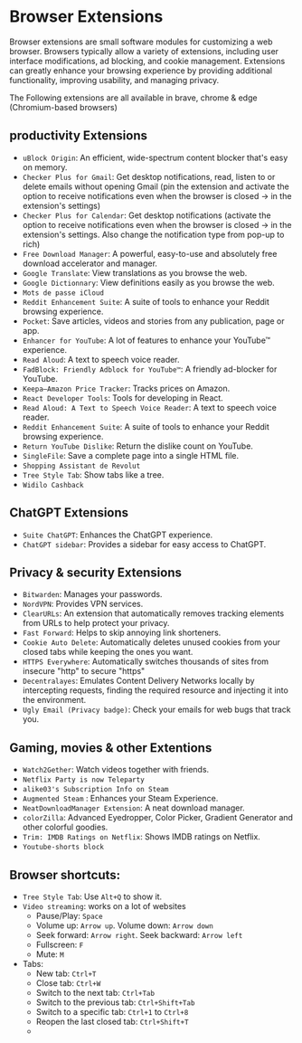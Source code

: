 # Browser Extensions
Browser extensions are small software modules for customizing a web browser. Browsers typically allow a variety of extensions, including user interface modifications, ad blocking, and cookie management. Extensions can greatly enhance your browsing experience by providing additional functionality, improving usability, and managing privacy.

The Following extensions are all available in brave, chrome & edge (Chromium-based browsers)

## productivity Extensions
- `uBlock Origin`: An efficient, wide-spectrum content blocker that's easy on memory.
- `Checker Plus for Gmail`: Get desktop notifications, read, listen to or delete emails without opening Gmail (pin the extension and activate the option to receive notifications even when the browser is closed  -> in the extension's settings)
- `Checker Plus for Calendar`: Get desktop notifications (activate the option to receive notifications even when the browser is closed  -> in the extension's settings. Also change the notification type from pop-up to rich)
- `Free Download Manager`: A powerful, easy-to-use and absolutely free download accelerator and manager.
- `Google Translate`: View translations as you browse the web.
- `Google Dictionnary`: View definitions easily as you browse the web.
- `Mots de passe iCloud`
- `Reddit Enhancement Suite`: A suite of tools to enhance your Reddit browsing experience.
- `Pocket`: Save articles, videos and stories from any publication, page or app.
- `Enhancer for YouTube`: A lot of features to enhance your YouTube™ experience.
- `Read Aloud`: A text to speech voice reader.
- `FadBlock: Friendly Adblock for YouTube™`: A friendly ad-blocker for YouTube.
- `Keepa—Amazon Price Tracker`: Tracks prices on Amazon.
- `React Developer Tools`: Tools for developing in React.
- `Read Aloud: A Text to Speech Voice Reader`: A text to speech voice reader.
- `Reddit Enhancement Suite`: A suite of tools to enhance your Reddit browsing experience.
- `Return YouTube Dislike`: Return the dislike count on YouTube.
- `SingleFile`: Save a complete page into a single HTML file.
- `Shopping Assistant de Revolut` 
- `Tree Style Tab`: Show tabs like a tree.
- `Widilo Cashback`

## ChatGPT Extensions
- `Suite ChatGPT`: Enhances the ChatGPT experience.
- `ChatGPT sidebar`: Provides a sidebar for easy access to ChatGPT.

## Privacy & security Extensions
- `Bitwarden`: Manages your passwords.
- `NordVPN`: Provides VPN services.
- `ClearURLs`: An extension that automatically removes tracking elements from URLs to help protect your privacy.
- `Fast Forward`: Helps to skip annoying link shorteners.
- `Cookie Auto Delete`: Automatically deletes unused cookies from your closed tabs while keeping the ones you want.
- `HTTPS Everywhere`: Automatically switches thousands of sites from insecure "http" to secure "https"
- `Decentralayes`: Emulates Content Delivery Networks locally by intercepting requests, finding the required resource and injecting it into the environment.
- `Ugly Email (Privacy badge)`: Check your emails for web bugs that track you.

## Gaming, movies & other Extentions
- `Watch2Gether`: Watch videos together with friends.
- `Netflix Party is now Teleparty`
- `alike03's Subscription Info on Steam`
- `Augmented Steam` : Enhances your Steam Experience.
- `NeatDownloadManager Extension`: A neat download manager.
- `colorZilla`: Advanced Eyedropper, Color Picker, Gradient Generator and other colorful goodies.
- `Trim: IMDB Ratings on Netflix`: Shows IMDB ratings on Netflix.
- `Youtube-shorts block`

## Browser shortcuts:
  - `Tree Style Tab`: Use `Alt+Q` to show it.
  - `Video streaming`: works on a lot of websites
    - Pause/Play: `Space`
    - Volume up: `Arrow up`. Volume down: `Arrow down`
    - Seek forward: `Arrow right`. Seek backward: `Arrow left`
    - Fullscreen: `F`
    - Mute: `M`
  - Tabs:
    - New tab: `Ctrl+T`
    - Close tab: `Ctrl+W`
    - Switch to the next tab: `Ctrl+Tab`
    - Switch to the previous tab: `Ctrl+Shift+Tab`
    - Switch to a specific tab: `Ctrl+1` to `Ctrl+8`
    - Reopen the last closed tab: `Ctrl+Shift+T`
    -
